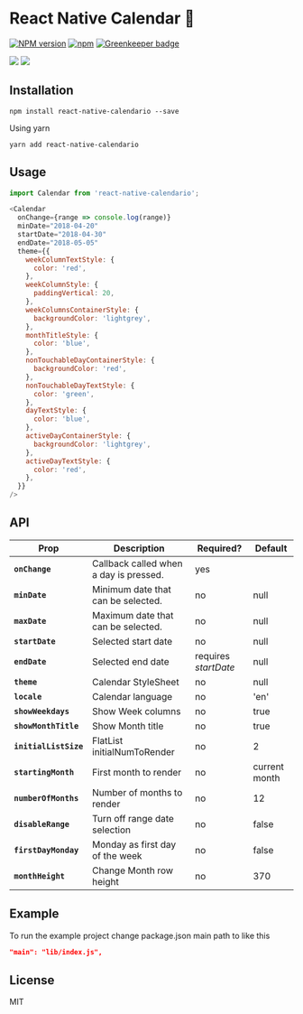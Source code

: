 # React Native Calendar 📆
[![NPM version](https://img.shields.io/npm/v/react-native-calendario.svg)](https://www.npmjs.com/package/react-native-calendario) [![npm](https://img.shields.io/npm/dw/react-native-calendario.svg)](https://github.com/maggialejandro/react-native-calendario) [![Greenkeeper badge](https://badges.greenkeeper.io/maggialejandro/react-native-calendario.svg)](https://greenkeeper.io/)


![](https://media.giphy.com/media/eu8fFCG3rs3IEYwyYk/giphy.gif) ![](https://media.giphy.com/media/g0pZuxQ16frVSmEBSt/giphy.gif)


## Installation
```console
npm install react-native-calendario --save
```

Using yarn
```console
yarn add react-native-calendario
```

## Usage
```js
import Calendar from 'react-native-calendario';
```

```js
<Calendar
  onChange={range => console.log(range)}
  minDate="2018-04-20"
  startDate="2018-04-30"
  endDate="2018-05-05"
  theme={{
    weekColumnTextStyle: {
      color: 'red',
    },
    weekColumnStyle: {
      paddingVertical: 20,
    },
    weekColumnsContainerStyle: {
      backgroundColor: 'lightgrey',
    },
    monthTitleStyle: {
      color: 'blue',
    },
    nonTouchableDayContainerStyle: {
      backgroundColor: 'red',
    },
    nonTouchableDayTextStyle: {
      color: 'green',
    },
    dayTextStyle: {
      color: 'blue',
    },
    activeDayContainerStyle: {
      backgroundColor: 'lightgrey',
    },
    activeDayTextStyle: {
      color: 'red',
    },
  }}
/>
```

## API
| Prop | Description | Required? | Default |
|---|---|---|---|
|**`onChange`**|Callback called when a day is pressed. |yes| |
|**`minDate`**|Minimum date that can be selected. |no|null|
|**`maxDate`**|Maximum date that can be selected. |no|null|
|**`startDate`**|Selected start date |no|null|
|**`endDate`**|Selected end date |requires *startDate*|null|
|**`theme`**|Calendar StyleSheet |no|null|
|**`locale`**|Calendar language |no|'en'|
|**`showWeekdays`**|Show Week columns |no|true|
|**`showMonthTitle`**|Show Month title |no|true|
|**`initialListSize`**|FlatList initialNumToRender |no|2|
|**`startingMonth`**|First month to render |no|current month|
|**`numberOfMonths`**|Number of months to render |no|12|
|**`disableRange`**|Turn off range date selection |no|false|
|**`firstDayMonday`**|Monday as first day of the week |no|false|
|**`monthHeight`**|Change Month row height |no|370|

## Example
To run the example project change package.json main path to like this
```json
"main": "lib/index.js",
```

## License
MIT

